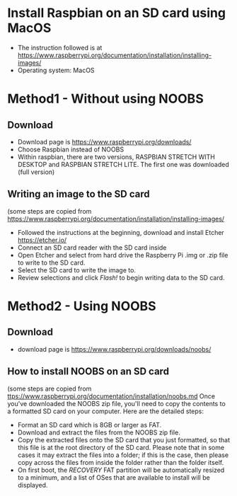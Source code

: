 
# Install Raspbian on an SD card using MacOS

* The instruction followed is at <https://www.raspberrypi.org/documentation/installation/installing-images/>
* Operating system: MacOS

# Method1 - Without using NOOBS

## Download 

* Download page is <https://www.raspberrypi.org/downloads/>
* Choose Raspbian instead of NOOBS
* Within raspbian, there are two versions, RASPBIAN STRETCH WITH DESKTOP and RASPBIAN STRETCH 
LITE. The first one was downloaded (full version)

## Writing an image to the SD card 

(some steps are copied from <https://www.raspberrypi.org/documentation/installation/installing-images/>
* Followed the instructions at the beginning, download and install Etcher <https://etcher.io/>
* Connect an SD card reader with the SD card inside 
* Open Etcher and select from hard drive the Raspberry Pi .img or  .zip file to write to the SD 
card.
* Select the SD card to write the image to.
* Review selections and click *Flash!* to begin writing data to the SD card.


# Method2 - Using NOOBS

## Download

* download page is <https://www.raspberrypi.org/downloads/noobs/>

## How to install NOOBS on an SD card

(some steps are copied from <ttps://www.raspberrypi.org/documentation/installation/noobs.md>
Once you've downloaded the NOOBS zip file, you'll need to copy the contents to a formatted SD 
card on your computer. Here are the detailed steps: 
* Format an SD card which is 8GB or larger as FAT. 
* Download and extract the files from the NOOBS zip file.
* Copy the extracted files onto the SD card that you just formatted, so that this file is at 
the root directory of the SD card. Please note that in some cases it may extract the files into 
a folder; if this is the case, then please copy across the files from inside the folder rather 
than the folder itself.
* On first boot, the *RECOVERY* FAT partition will be automatically resized to a minimum, and a 
list of OSes that are available to install will be displayed.
